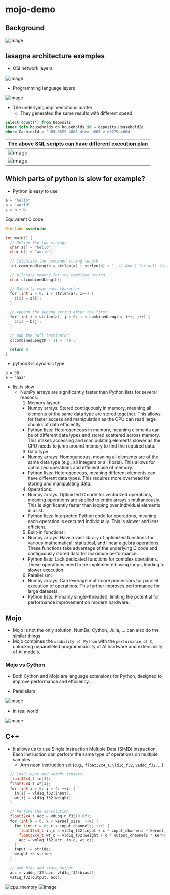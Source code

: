 # mojo-demo
## Background
![image](https://github.com/HemingwayLee/mojo-demo/assets/8428372/2084899d-7c8e-44f7-af71-fe6aed0db2f0)

## lasagna architecture examples
* OSI network layers

![image](https://github.com/HemingwayLee/mojo-demo/assets/8428372/d07c681b-908f-449d-9748-d2f90eb93016)

* Programming language layers

![image](https://github.com/HemingwayLee/mojo-demo/assets/8428372/c6b8cf13-8d5e-47fb-8b72-52c215904ebd)

* The underlying implmentations matter
  * They generated the same results with different speed
 
```sql
select count(*) from Deposits
inner join households on households.id = deposits.HouseholdId
where CashierId = 'd89c8029-4808-4cea-b505-efd8279dc66d'
```


| The above SQL scripts can have different execution plan |
|---|
| ![image](https://github.com/HemingwayLee/mojo-demo/assets/8428372/2c4600fd-9b65-46d5-8f04-26044fddadd4) |
| ![image](https://github.com/HemingwayLee/mojo-demo/assets/8428372/57268c5b-1dce-4d47-b7b7-2e9f2415e9c4) |

## Which parts of python is slow for example?
* Python is easy to use
```python
a = "hello"
b = "world"
c = a + b
```

Equivalent C code

```c
#include <stdio.h>

int main() {
  // Define the two strings
  char a[] = "hello";
  char b[] = "world";

  // Calculate the combined string length
  int combinedLength = strlen(a) + strlen(b) + 1; // Add 1 for null terminator

  // Allocate memory for the combined string
  char c[combinedLength];

  // Manually copy each character
  for (int i = 0; i < strlen(a); i++) {
    c[i] = a[i];
  }

  // Append the second string after the first
  for (int i = strlen(a), j = 0; i < combinedLength; i++, j++) {
    c[i] = b[j];
  }

  // Add the null terminator
  c[combinedLength - 1] = '\0';

  return 0;
}
```

* python3 is dynamic type
```
a = 30
a = "aaa"
```

* [list](https://github.com/python/cpython/blob/5c22476c01622f11b7745ee693f8b296a9d6a761/Include/listobject.h#L22) is slow
  * NumPy arrays are significantly faster than Python lists for several reasons:
    1. Memory layout:
      * Numpy arrays: Stored contiguously in memory, meaning all elements of the same data type are stored together. This allows for faster access and manipulation as the CPU can read large chunks of data efficiently.
      * Python lists: Heterogeneous in memory, meaning elements can be of different data types and stored scattered across memory. This makes accessing and manipulating elements slower as the CPU needs to jump around memory to find the required data.
    3. Data type:
      * Numpy arrays: Homogeneous, meaning all elements are of the same data type (e.g., all integers or all floats). This allows for optimized operations and efficient use of memory.
      * Python lists: Heterogeneous, meaning different elements can have different data types. This requires more overhead for storing and manipulating data.
    4. Operations:
      * Numpy arrays: Optimized C code for vectorized operations, meaning operations are applied to entire arrays simultaneously. This is significantly faster than looping over individual elements in a list.
      * Python lists: Interpreted Python code for operations, meaning each operation is executed individually. This is slower and less efficient.
    5. Built-in functions:
      * Numpy arrays: Have a vast library of optimized functions for various mathematical, statistical, and linear algebra operations. These functions take advantage of the underlying C code and contiguously stored data for maximum performance.
      * Python lists: Lack dedicated functions for complex operations. These operations need to be implemented using loops, leading to slower execution.
    6. Parallelism:
      * Numpy arrays: Can leverage multi-core processors for parallel execution of operations. This further improves performance for large datasets.
      * Python lists: Primarily single-threaded, limiting the potential for performance improvement on modern hardware.

## Mojo 
* Mojo is not the only solution, NumBa, Cython, Julia, ... can also do the similar things
* Mojo combines the `usability of Python` with the `performance of C`, unlocking unparalleled programmability of AI hardware and extensibility of AI models.

### Mojo vs Cython
* Both Cython and Mojo are language extensions for Python, designed to improve performance and efficiency.

* Parallelism

![image](https://github.com/HemingwayLee/mojo-demo/assets/8428372/778bfded-6f41-47c6-b2fb-c1b75950f11d)

* in real world

![image](https://github.com/HemingwayLee/mojo-demo/assets/8428372/44e3d2be-ed1c-4434-be96-7c76f1b34628)

## C++
* It allows us to use Single Instruction Multiple Data (SIMD) instruction. Each instruction can perform the same type of operations on multiple samples.
  * Arm neon instruction set (e.g., `float32x4_t`, `vld1q_f32`, `vaddq_f32`, ...)
 
```cpp
  // Load input and weight tensors
  float32x4_t in[4];
  float32x4_t wt[4];
  for (int i = 0; i < 4; ++i) {
    in[i] = vld1q_f32(input);
    wt[i] = vld1q_f32(weight);
  }

  // Perform the convolution
  float32x4_t acc = vdupq_n_f32(0.0f);
  for (int k = 0; k < kernel_size; ++k) {
    for (int c = 0; c < input_channels; ++c) {
      float32x4_t in_c = vld1q_f32(input + c * input_channels * kernel_size);
      float32x4_t wt_c = vld1q_f32(weight + c * output_channels * kernel_size);
      acc = vmlaq_f32(acc, in_c, wt_c);
    }
    input += stride;
    weight += stride;
  }

  // Add bias and store output
  acc = vaddq_f32(acc, vld1q_f32(bias));
  vst1q_f32(output, acc);
```

![cpu_memory](https://github.com/HemingwayLee/mojo-demo/assets/8428372/33381038-da80-48a7-b6a0-ae3b22b7b969)
![image](https://github.com/HemingwayLee/mojo-demo/assets/8428372/c718c26b-d370-4f2e-8650-3dcf51603daf)

